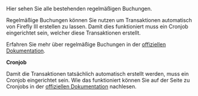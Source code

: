 Hier sehen Sie alle bestehenden regelmäßigen Buchungen.

Regelmäßige Buchungen können Sie nutzen um Transaktionen automatisch von Firefly III erstellen zu lassen. Damit dies funktioniert muss ein Cronjob eingerichtet sein, welcher diese Transaktionen erstellt.

Erfahren Sie mehr über regelmäßige Buchungen in der [offiziellen Dokumentation](https://firefly-iii.readthedocs.io/en/latest/advanced/recurring.html).

**Cronjob**

Damit die Transaktionen tatsächlich automatisch erstellt werden, muss ein Cronjob eingerichtet sein. Wie das funktioniert können Sie auf der Seite zu Cronjobs in der [offiziellen Dokumentation](https://firefly-iii.readthedocs.io/en/latest/installation/cronjob.html) nachlesen.